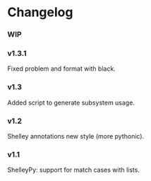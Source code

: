 # Changelog

### WIP

###  v1.3.1
Fixed problem and format with black.

###  v1.3
Added script to generate subsystem usage.

###  v1.2
Shelley annotations new style (more pythonic).

###  v1.1
ShelleyPy: support for match cases with lists.
